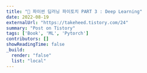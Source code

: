 ```yaml
---
title: "📙 파이썬 딥러닝 파이토치 PART 3 : Deep Learning"
date: 2022-08-19
externalUrl: "https://takeheed.tistory.com/24"
summary: "Post on Tistory"
tags: ['Book', 'ML', 'Pytorch']
contributors: []
showReadingTime: false
_build:
  render: "false"
  list: "local"
---
```

